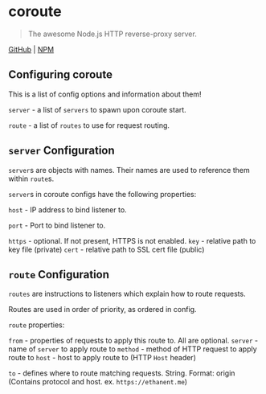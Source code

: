 # coroute
> The awesome Node.js HTTP reverse-proxy server.

[GitHub](https://github.com/ethanent/coroute) | [NPM](https://www.npmjs.com/package/coroute)

## Configuring coroute

This is a list of config options and information about them!

`server` - a list of `servers` to spawn upon coroute start.

`route` - a list of `routes` to use for request routing.

## `server` Configuration

`server`s are objects with names. Their names are used to reference them within `route`s.

`server`s in coroute configs have the following properties:

`host` - IP address to bind listener to.

`port` - Port to bind listener to.

`https` - optional. If not present, HTTPS is not enabled.
	`key` - relative path to key file (private)
	`cert` - relative path to SSL cert file (public)

## `route` Configuration

`routes` are instructions to listeners which explain how to route requests.

Routes are used in order of priority, as ordered in config.

`route` properties:

`from` - properties of requests to apply this route to. All are optional.
	`server` - name of `server` to apply route to
	`method` - method of HTTP request to apply route to
	`host` - host to apply route to (HTTP `Host` header)

`to` - defines where to route matching requests. String. Format: origin (Contains protocol and host. ex. `https://ethanent.me`)
